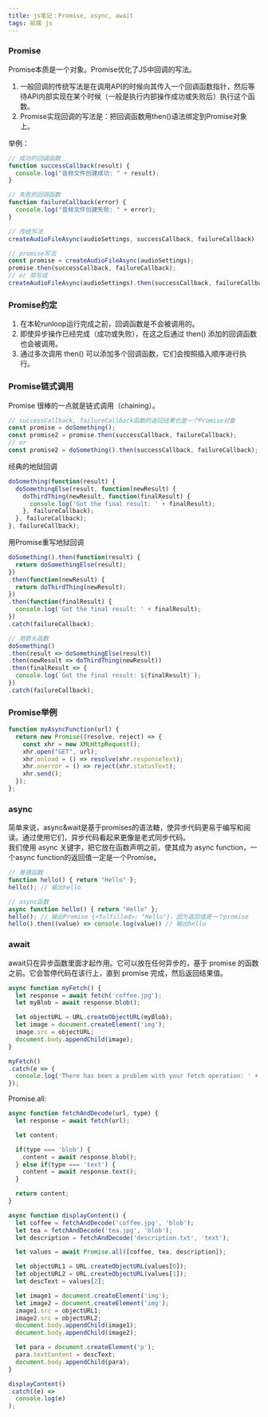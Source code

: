 ```yaml
---
title: js笔记：Promise, async, await
tags: 前端 js
---
```


### Promise
Promise本质是一个对象。Promise优化了JS中回调的写法。<br>
1. 一般回调的传统写法是在调用API的时候向其传入一个回调函数指针，然后等待API内部实现在某个时候（一般是执行内部操作成功或失败后）执行这个函数。
2. Promise实现回调的写法是：把回调函数用then()语法绑定到Promise对象上。

举例：<br>
```js
// 成功的回调函数
function successCallback(result) {
  console.log("音频文件创建成功: " + result);
}

// 失败的回调函数
function failureCallback(error) {
  console.log("音频文件创建失败: " + error);
}

// 传统写法
createAudioFileAsync(audioSettings, successCallback, failureCallback)

// promise写法
const promise = createAudioFileAsync(audioSettings);
promise.then(successCallback, failureCallback);
// or 简写成
createAudioFileAsync(audioSettings).then(successCallback, failureCallback);

```

### Promise约定
1. 在本轮runloop运行完成之前，回调函数是不会被调用的。
2. 即使异步操作已经完成（成功或失败），在这之后通过 then() 添加的回调函数也会被调用。
3. 通过多次调用 then() 可以添加多个回调函数，它们会按照插入顺序进行执行。

### Promise链式调用
Promise 很棒的一点就是链式调用（chaining）。<br>
```js
// successCallback, failureCallback函数的返回结果也是一个Promise对象
const promise = doSomething();
const promise2 = promise.then(successCallback, failureCallback);
// or
const promise2 = doSomething().then(successCallback, failureCallback);
```
经典的地狱回调
```js
doSomething(function(result) {
  doSomethingElse(result, function(newResult) {
    doThirdThing(newResult, function(finalResult) {
      console.log('Got the final result: ' + finalResult);
    }, failureCallback);
  }, failureCallback);
}, failureCallback);
```
用Promise重写地狱回调
```js
doSomething().then(function(result) {
  return doSomethingElse(result);
})
.then(function(newResult) {
  return doThirdThing(newResult);
})
.then(function(finalResult) {
  console.log('Got the final result: ' + finalResult);
})
.catch(failureCallback);

// 用箭头函数
doSomething()
.then(result => doSomethingElse(result))
.then(newResult => doThirdThing(newResult))
.then(finalResult => {
  console.log(`Got the final result: ${finalResult}`);
})
.catch(failureCallback);

```

### Promise举例
```js
function myAsyncFunction(url) {
  return new Promise((resolve, reject) => {
    const xhr = new XMLHttpRequest();
    xhr.open("GET", url);
    xhr.onload = () => resolve(xhr.responseText);
    xhr.onerror = () => reject(xhr.statusText);
    xhr.send();
  });
};
```

### async
简单来说，async&wait是基于promises的语法糖，使异步代码更易于编写和阅读。通过使用它们，异步代码看起来更像是老式同步代码。<br>
我们使用 async 关键字，把它放在函数声明之前，使其成为 async function，一个async function的返回值一定是一个Promise。
```js
// 普通函数
function hello() { return "Hello" };
hello(); // 输出hello

// async函数
async function hello() { return "Hello" };
hello(); // 输出Promise {<fulfilled>: "Hello"}，因为返回值是一个promise
hello().then((value) => console.log(value)) // 输出hello

```

### await
await只在异步函数里面才起作用。它可以放在任何异步的，基于 promise 的函数之前。它会暂停代码在该行上，直到 promise 完成，然后返回结果值。
```js
async function myFetch() {
  let response = await fetch('coffee.jpg');
  let myBlob = await response.blob();

  let objectURL = URL.createObjectURL(myBlob);
  let image = document.createElement('img');
  image.src = objectURL;
  document.body.appendChild(image);
}

myFetch()
.catch(e => {
  console.log('There has been a problem with your fetch operation: ' + e.message);
});
```

Promise.all:
```js
async function fetchAndDecode(url, type) {
  let response = await fetch(url);

  let content;

  if(type === 'blob') {
    content = await response.blob();
  } else if(type === 'text') {
    content = await response.text();
  }

  return content;
}

async function displayContent() {
  let coffee = fetchAndDecode('coffee.jpg', 'blob');
  let tea = fetchAndDecode('tea.jpg', 'blob');
  let description = fetchAndDecode('description.txt', 'text');

  let values = await Promise.all([coffee, tea, description]);

  let objectURL1 = URL.createObjectURL(values[0]);
  let objectURL2 = URL.createObjectURL(values[1]);
  let descText = values[2];

  let image1 = document.createElement('img');
  let image2 = document.createElement('img');
  image1.src = objectURL1;
  image2.src = objectURL2;
  document.body.appendChild(image1);
  document.body.appendChild(image2);

  let para = document.createElement('p');
  para.textContent = descText;
  document.body.appendChild(para);
}

displayContent()
.catch((e) =>
  console.log(e)
);
```

